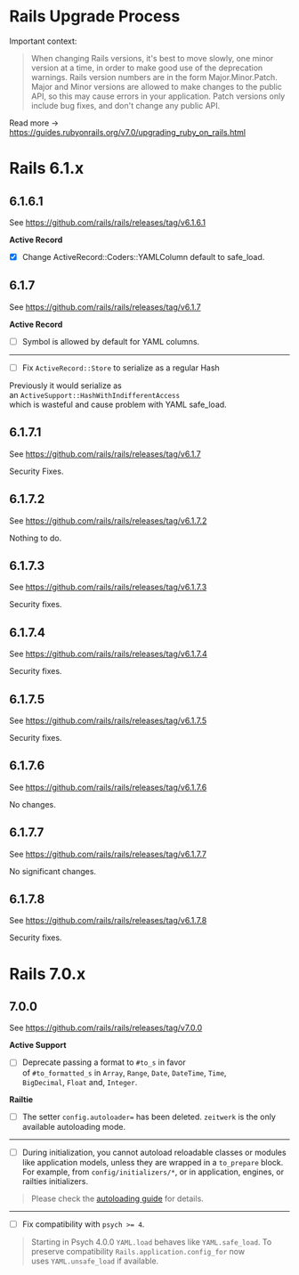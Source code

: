 # Rails Upgrade Process

Important context:

> When changing Rails versions, it's best to move slowly, one minor version at a time, in order to make good use of the deprecation warnings. Rails version numbers are in the form Major.Minor.Patch. Major and Minor versions are allowed to make changes to the public API, so this may cause errors in your application. Patch versions only include bug fixes, and don't change any public API.

Read more -> https://guides.rubyonrails.org/v7.0/upgrading_ruby_on_rails.html

# Rails 6.1.x

## 6.1.6.1

See https://github.com/rails/rails/releases/tag/v6.1.6.1

**Active Record**

- [x] Change ActiveRecord::Coders::YAMLColumn default to safe_load.

## 6.1.7

See https://github.com/rails/rails/releases/tag/v6.1.7

**Active Record**

- [ ] Symbol is allowed by default for YAML columns.

---

- [ ] Fix `ActiveRecord::Store` to serialize as a regular Hash

Previously it would serialize as an `ActiveSupport::HashWithIndifferentAccess`  
which is wasteful and cause problem with YAML safe_load.

## 6.1.7.1

See https://github.com/rails/rails/releases/tag/v6.1.7

Security Fixes.

## 6.1.7.2

See https://github.com/rails/rails/releases/tag/v6.1.7.2

Nothing to do.

## 6.1.7.3

See https://github.com/rails/rails/releases/tag/v6.1.7.3

Security fixes.

## 6.1.7.4

See https://github.com/rails/rails/releases/tag/v6.1.7.4

Security fixes.

## 6.1.7.5

See https://github.com/rails/rails/releases/tag/v6.1.7.5

Security fixes.

## 6.1.7.6

See https://github.com/rails/rails/releases/tag/v6.1.7.6

No changes.

## 6.1.7.7

See https://github.com/rails/rails/releases/tag/v6.1.7.7

No significant changes.

## 6.1.7.8

See https://github.com/rails/rails/releases/tag/v6.1.7.8

Security fixes.

# Rails 7.0.x

## 7.0.0

See https://github.com/rails/rails/releases/tag/v7.0.0

**Active Support**

- [ ] Deprecate passing a format to `#to_s` in favor of `#to_formatted_s` in `Array`, `Range`, `Date`, `DateTime`, `Time`,  
`BigDecimal`, `Float` and, `Integer`.

**Railtie**

- [ ] The setter `config.autoloader=` has been deleted. `zeitwerk` is the only  
available autoloading mode.

---

- [ ] During initialization, you cannot autoload reloadable classes or modules  
like application models, unless they are wrapped in a `to_prepare` block.  
For example, from `config/initializers/*`, or in application, engines, or  
railties initializers.

> Please check the [autoloading  guide](https://guides.rubyonrails.org/v7.0/autoloading_and_reloading_constants.html#autoloading-when-the-application-boots) for details.

---

- [ ] Fix compatibility with `psych >= 4`.

> Starting in Psych 4.0.0 `YAML.load` behaves like `YAML.safe_load`. To preserve compatibility  `Rails.application.config_for` now uses `YAML.unsafe_load` if available.